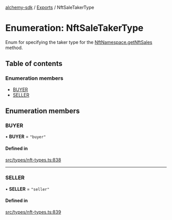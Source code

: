 [alchemy-sdk](../README.md) / [Exports](../modules.md) / NftSaleTakerType

# Enumeration: NftSaleTakerType

Enum for specifying the taker type for the [NftNamespace.getNftSales](../classes/NftNamespace.md#getnftsales)
method.

## Table of contents

### Enumeration members

- [BUYER](NftSaleTakerType.md#buyer)
- [SELLER](NftSaleTakerType.md#seller)

## Enumeration members

### BUYER

• **BUYER** = `"buyer"`

#### Defined in

[src/types/nft-types.ts:838](https://github.com/alchemyplatform/alchemy-sdk-js/blob/fb68bb4a/src/types/nft-types.ts#L838)

___

### SELLER

• **SELLER** = `"seller"`

#### Defined in

[src/types/nft-types.ts:839](https://github.com/alchemyplatform/alchemy-sdk-js/blob/fb68bb4a/src/types/nft-types.ts#L839)
